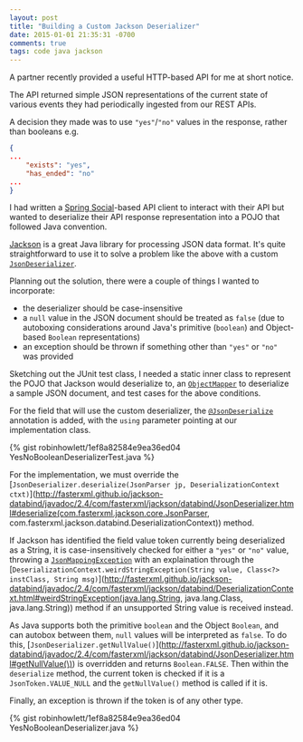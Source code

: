```yaml
---
layout: post
title: "Building a Custom Jackson Deserializer"
date: 2015-01-01 21:35:31 -0700
comments: true
tags: code java jackson
---
```


A partner recently provided a useful HTTP-based API for me at short notice. 

The API returned simple JSON representations of the current state of various events they had periodically ingested from our REST APIs.

A decision they made was to use `"yes"`/`"no"` values in the response, rather than booleans e.g.

``` json
{
...
	"exists": "yes",
	"has_ended": "no"
...
}
```

I had written a [Spring Social](http://projects.spring.io/spring-social/)-based API client to interact with their API but wanted to deserialize their API response representation into a POJO that followed Java convention.

[Jackson](http://wiki.fasterxml.com/JacksonHome) is a great Java library for processing JSON data format. It's quite straightforward to use it to solve a problem like the above with a custom [`JsonDeserializer`](http://fasterxml.github.io/jackson-databind/javadoc/2.4/com/fasterxml/jackson/databind/JsonDeserializer.html).

<!-- more -->

Planning out the solution, there were a couple of things I wanted to incorporate:

* the deserializer should be case-insensitive
* a `null` value in the JSON document should be treated as `false` (due to autoboxing considerations around Java's primitive (`boolean`) and Object-based `Boolean` representations)
* an exception should be thrown if something other than `"yes"` or `"no"` was provided

Sketching out the JUnit test class, I needed a static inner class to represent the POJO that Jackson would deserialize to, an [`ObjectMapper`](http://fasterxml.github.io/jackson-databind/javadoc/2.4/com/fasterxml/jackson/databind/ObjectMapper.html) to deserialize a sample JSON document, and test cases for the above conditions.

For the field that will use the custom deserializer, the [`@JsonDeserialize`](http://fasterxml.github.io/jackson-databind/javadoc/2.4/com/fasterxml/jackson/databind/annotation/JsonDeserialize.html) annotation is added, with the `using` parameter pointing at our implementation class.

{% gist robinhowlett/1ef8a82584e9ea36ed04 YesNoBooleanDeserializerTest.java %}

For the implementation, we must override the [`JsonDeserializer.deserialize(JsonParser jp, DeserializationContext ctxt)`](http://fasterxml.github.io/jackson-databind/javadoc/2.4/com/fasterxml/jackson/databind/JsonDeserializer.html#deserialize(com.fasterxml.jackson.core.JsonParser, com.fasterxml.jackson.databind.DeserializationContext\)) method. 

If Jackson has identified the field value token currently being deserialized as a String, it is case-insensitively checked for either a `"yes"` or `"no"` value, throwing a [`JsonMappingException`](http://fasterxml.github.io/jackson-databind/javadoc/2.4/com/fasterxml/jackson/databind/JsonMappingException.html) with an explaination through the [`DeserializationContext.weirdStringException(String value, Class<?> instClass, String msg)`](http://fasterxml.github.io/jackson-databind/javadoc/2.4/com/fasterxml/jackson/databind/DeserializationContext.html#weirdStringException(java.lang.String, java.lang.Class, java.lang.String\)) method if an unsupported String value is received instead.

As Java supports both the primitive `boolean` and the Object `Boolean`, and can autobox between them, `null` values will be interpreted as `false`. To do this, [`JsonDeserializer.getNullValue()`](http://fasterxml.github.io/jackson-databind/javadoc/2.4/com/fasterxml/jackson/databind/JsonDeserializer.html#getNullValue(\)) is overridden and returns `Boolean.FALSE`. Then within the `deserialize` method, the current token is checked if it is a `JsonToken.VALUE_NULL` and the `getNullValue()` method is called if it is.

Finally, an exception is thrown if the token is of any other type.

{% gist robinhowlett/1ef8a82584e9ea36ed04 YesNoBooleanDeserializer.java %}

